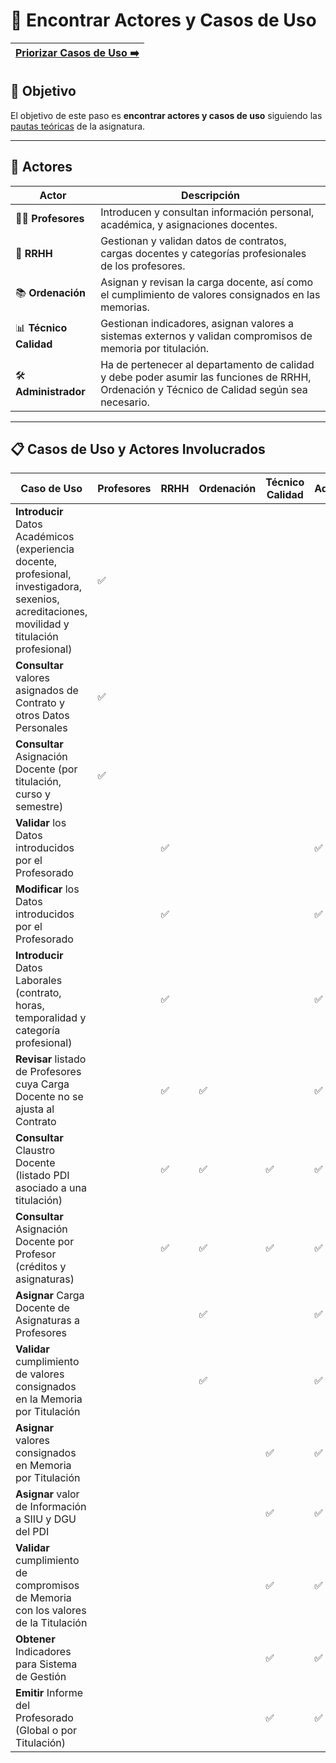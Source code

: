 # 📝 Encontrar Actores y Casos de Uso

[Priorizar Casos de Uso ➡️](PriorizarCasosDeUso.md) |
|--:|

## 🎯 **Objetivo**

El objetivo de este paso es **encontrar actores y casos de uso** siguiendo las [pautas teóricas](https://github.com/mmasias/IdSw1/blob/main/temario/contenidos/CdU.eAyCdU.md#c%C3%B3mo) de la asignatura.

---

## 👥 **Actores**  

| **Actor**              | **Descripción**                                                                                                                             |
|------------------------|---------------------------------------------------------------------------------------------------------------------------------------------|
| 👩‍🏫 **Profesores**      | Introducen y consultan información personal, académica, y asignaciones docentes.                                                            |
| 🏢 **RRHH**            | Gestionan y validan datos de contratos, cargas docentes y categorías profesionales de los profesores.                                       |
| 📚 **Ordenación**      | Asignan y revisan la carga docente, así como el cumplimiento de valores consignados en las memorias.                                        |
| 📊 **Técnico Calidad** | Gestionan indicadores, asignan valores a sistemas externos y validan compromisos de memoria por titulación.                                 | 
| 🛠️ **Administrador**   | Ha de pertenecer al departamento de calidad y debe poder asumir las funciones de RRHH, Ordenación y Técnico de Calidad según sea necesario. |

---

## 📋 **Casos de Uso y Actores Involucrados**

| Caso de Uso                                                                                                                                     | Profesores | RRHH | Ordenación | Técnico Calidad | Administrador |
|-------------------------------------------------------------------------------------------------------------------------------------------------|------------|------|------------|-----------------|---------------|
| **Introducir** Datos Académicos (experiencia docente, profesional, investigadora, sexenios, acreditaciones, movilidad y titulación profesional) | ✅         |      |            |                 |               |
| **Consultar** valores asignados de Contrato y otros Datos Personales                                                                            | ✅         |      |            |                 |               |
| **Consultar** Asignación Docente (por titulación, curso y semestre)                                                                             | ✅         |      |            |                 |               |
| **Validar** los Datos introducidos por el Profesorado                                                                                           |            | ✅   |            |                 | ✅            |
| **Modificar** los Datos introducidos por el Profesorado                                                                                         |            | ✅   |            |                 | ✅            |
| **Introducir** Datos Laborales (contrato, horas, temporalidad y categoría profesional)                                                          |            | ✅   |            |                 | ✅            |
| **Revisar** listado de Profesores cuya Carga Docente no se ajusta al Contrato                                                                   |            | ✅   | ✅         |                 | ✅           |
| **Consultar** Claustro Docente (listado PDI asociado a una titulación)                                                                          |            | ✅   | ✅         | ✅              | ✅           |
| **Consultar** Asignación Docente por Profesor (créditos y asignaturas)                                                                          |            | ✅   | ✅         | ✅              | ✅           |
| **Asignar** Carga Docente de Asignaturas a Profesores                                                                                           |            |      | ✅         |                 | ✅            |
| **Validar** cumplimiento de valores consignados en la Memoria por Titulación                                                                    |            |      | ✅         |                 | ✅            |
| **Asignar** valores consignados en Memoria por Titulación                                                                                       |            |      |            | ✅              | ✅            |
| **Asignar** valor de Información a SIIU y DGU del PDI                                                                                           |            |      |            | ✅              | ✅            |
| **Validar** cumplimiento de compromisos de Memoria con los valores de la Titulación                                                             |            |      |            | ✅              | ✅            |
| **Obtener** Indicadores para Sistema de Gestión                                                                                                 |            |      |            | ✅              | ✅            |
| **Emitir** Informe del Profesorado (Global o por Titulación)                                                                                    |            |      |            | ✅              | ✅            |